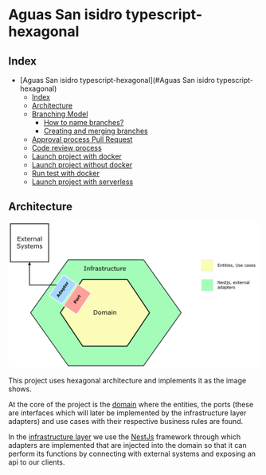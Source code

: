 # Aguas San isidro typescript-hexagonal

## Index

- [Aguas San isidro typescript-hexagonal](#Aguas San isidro typescript-hexagonal)
  - [Index](#index)
  - [Architecture](#architecture)
  - [Branching Model](#branching-model)
    - [How to name branches?](#how-to-name-branches)
    - [Creating and merging branches](#creating-and-merging-branches)
  - [Approval process Pull Request](#approval-process-pull-request)
  - [Code review process](#code-review-process)
  - [Launch project with docker](#launch-project-with-docker)
  - [Launch project without docker](#launch-project-without-docker)
  - [Run test with docker](#run-test-with-docker)
  - [Launch project with serverless](#launch-project-with-serverless)

## Architecture

![alt Architecture image](docs/code-architecture-bff.png)

This project uses hexagonal architecture and implements it as the image shows.

At the core of the project is the [domain](src/domain) where the entities, the ports (these are interfaces which will later be implemented by the infrastructure layer adapters) and use cases with their respective business rules are found.

In the [infrastructure layer](src/infrastructure/) we use the [NestJs](https://nestjs.com/) framework through which adapters are implemented that are injected into the domain so that it can perform its functions by connecting with external systems and exposing an api to our clients.
